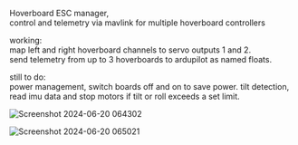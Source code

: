 Hoverboard ESC manager,    
 control and telemetry via mavlink for multiple hoverboard controllers

working:    
map left and right hoverboard channels to servo outputs 1 and 2.     
send telemetry from up to 3 hoverboards to ardupilot as named floats. 

still to do:    
power management, switch boards off and on to save power. 
tilt detection, read imu data and stop motors if tilt or roll exceeds a set limit.


![Screenshot 2024-06-20 064302](https://github.com/geofrancis/Hoverboard_MAVLINK_RC_Telemetry/assets/5570278/07d68d38-3a74-4209-8ff4-57d675d888be)

![Screenshot 2024-06-20 065021](https://github.com/geofrancis/Hoverboard_MAVLINK_RC_Telemetry/assets/5570278/9b51a9fd-1ee1-4779-a814-7b1789b93073)
